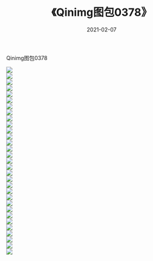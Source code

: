 ﻿---
layout: post
title:  《Qinimg图包0378》
date:   2021-02-07
img: http://imgx.orgx.ga/Qinimg图包/Qinimg图包0378/000.jpg
categories: [美女, 清纯, 唯美]
---

Qinimg图包0378

 ![](http://imgx.orgx.ga/Qinimg图包/Qinimg图包0378/001.jpg) <br>![](http://imgx.orgx.ga/Qinimg图包/Qinimg图包0378/002.jpg) <br>![](http://imgx.orgx.ga/Qinimg图包/Qinimg图包0378/003.jpg) <br>![](http://imgx.orgx.ga/Qinimg图包/Qinimg图包0378/004.jpg) <br>![](http://imgx.orgx.ga/Qinimg图包/Qinimg图包0378/005.jpg) <br>![](http://imgx.orgx.ga/Qinimg图包/Qinimg图包0378/006.jpg) <br>![](http://imgx.orgx.ga/Qinimg图包/Qinimg图包0378/007.jpg) <br>![](http://imgx.orgx.ga/Qinimg图包/Qinimg图包0378/008.jpg) <br>![](http://imgx.orgx.ga/Qinimg图包/Qinimg图包0378/009.jpg) <br>![](http://imgx.orgx.ga/Qinimg图包/Qinimg图包0378/010.jpg) <br>![](http://imgx.orgx.ga/Qinimg图包/Qinimg图包0378/011.jpg) <br>![](http://imgx.orgx.ga/Qinimg图包/Qinimg图包0378/012.jpg) <br>![](http://imgx.orgx.ga/Qinimg图包/Qinimg图包0378/013.jpg) <br>![](http://imgx.orgx.ga/Qinimg图包/Qinimg图包0378/014.jpg) <br>![](http://imgx.orgx.ga/Qinimg图包/Qinimg图包0378/015.jpg) <br>![](http://imgx.orgx.ga/Qinimg图包/Qinimg图包0378/016.jpg) <br>![](http://imgx.orgx.ga/Qinimg图包/Qinimg图包0378/017.jpg) <br>![](http://imgx.orgx.ga/Qinimg图包/Qinimg图包0378/018.jpg) <br>![](http://imgx.orgx.ga/Qinimg图包/Qinimg图包0378/019.jpg) <br>![](http://imgx.orgx.ga/Qinimg图包/Qinimg图包0378/020.jpg) <br>![](http://imgx.orgx.ga/Qinimg图包/Qinimg图包0378/021.jpg) <br>![](http://imgx.orgx.ga/Qinimg图包/Qinimg图包0378/022.jpg) <br>![](http://imgx.orgx.ga/Qinimg图包/Qinimg图包0378/023.jpg) <br>![](http://imgx.orgx.ga/Qinimg图包/Qinimg图包0378/024.jpg) <br>![](http://imgx.orgx.ga/Qinimg图包/Qinimg图包0378/025.jpg) <br>![](http://imgx.orgx.ga/Qinimg图包/Qinimg图包0378/026.jpg) <br>![](http://imgx.orgx.ga/Qinimg图包/Qinimg图包0378/027.jpg) <br>![](http://imgx.orgx.ga/Qinimg图包/Qinimg图包0378/028.jpg) <br>![](http://imgx.orgx.ga/Qinimg图包/Qinimg图包0378/029.jpg) <br>![](http://imgx.orgx.ga/Qinimg图包/Qinimg图包0378/030.jpg) <br>![](http://imgx.orgx.ga/Qinimg图包/Qinimg图包0378/031.jpg) <br>